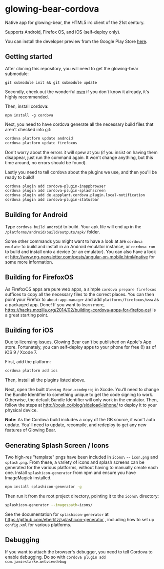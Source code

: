 glowing-bear-cordova
====================

Native app for glowing-bear, the HTML5 irc client of the 21st century.

Supports Android, Firefox OS, and iOS (self-deploy only).

You can install the developer preview from the Google Play Store [here](https://play.google.com/store/apps/details?id=com.glowing_bear).

Getting started
---------------

After cloning this repository, you will need to get the glowing-bear submodule:

`git submodule init && git submodule update`

Secondly, check out the wonderful [nvm](https://github.com/creationix/nvm) if you don't know it already, it's highly recommended.

Then, install cordova:

`npm install -g cordova`

Next, you need to have cordova generate all the necessary build files that aren't checked into git:

```bash
cordova platform update android
cordova platform update firefoxos
```

Don't worry about the errors it will spew at you (if you insist on having them disappear, just run the command again. It won't change anything, but this time around, no errors should be found).

Lastly you need to tell cordova about the plugins we use, and then you'll be ready to build!

```bash
cordova plugin add cordova-plugin-inappbrowser
cordova plugin add cordova-plugin-splashscreen
cordova plugin add de.appplant.cordova.plugin.local-notification
cordova plugin add cordova-plugin-statusbar
```

Building for Android
--------------------

Type `cordova build android` to build. Your apk file will end up in the
`/platforms/android/build/outputs/apk/` folder.

Some other commands you might want to have a look at are `cordova emulate` to build and install in an Android emulator instance, or `cordova run` to build and install onto a device (or an emulator). You can also have a look at http://www.ng-newsletter.com/posts/angular-on-mobile.html#native for some more information.

Building for FirefoxOS
----------------------

As FirefoxOS apps are pure web apps, a simple `cordova prepare firefoxos` suffices to copy all the necessary files to the correct places. You can then point your Firefox to `about:app-manager` and add `platforms/firefoxos/www` as a packaged app. Done! If you want to learn more, https://hacks.mozilla.org/2014/02/building-cordova-apps-for-firefox-os/ is a great starting point.

Building for iOS
----------------
Due to licensing issues, Glowing Bear can't be published on Apple's App store. Fortunately, you can self-deploy apps to your phone for free (!) as of iOS 9 / Xcode 7.

First, add the platform:

```bash
cordova platform add ios
```

Then, install all the plugins listed above.

Next, open the built `Glowing Bear.xcodeproj` in Xcode. You'll need to change the Bundle Identifier to something unique to get the code signing to work. Otherwise, the default Bundle Identifier will only work in the emulator. Then, follow the steps at http://bouk.co/blog/sideload-iphone/ to deploy it to your physical device.

**Note:** As the Cordova build includes a copy of the GB source, it won't auto update. You'll need to update, recompile, and redeploy to get any new features of Glowing Bear.

Generating Splash Screen / Icons
--------------------------------
Two high-res "template" pngs have been included in `icons\` -- `icon.png` and `splash.png`. From these, a variety of icons and splash screens can be generated for the various platforms, without having to manually create each one. Install `splashicon-generator` from npm and ensure you have ImageMagick installed.


```bash
npm install splashicon-generator -g
```

Then run it from the root project directory, pointing it to the `icons\` directory:

```bash
splashicon-generator --imagespath=icons/
```

See the documentation for `splashicon-generator` at https://github.com/eberlitz/splashicon-generator , including how to set up `config.xml` for various platforms.



Debugging
---------

If you want to attach the browser's debugger, you need to tell Cordova to enable debugging. Do so with `cordova plugin add com.jamiestarke.webviewdebug`
